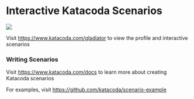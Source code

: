 # Interactive Katacoda Scenarios

[![](http://shields.katacoda.com/katacoda/gladiator/count.svg)](https://www.katacoda.com/gladiator "Get your profile on Katacoda.com")

Visit https://www.katacoda.com/gladiator to view the profile and interactive scenarios

### Writing Scenarios
Visit https://www.katacoda.com/docs to learn more about creating Katacoda scenarios

For examples, visit https://github.com/katacoda/scenario-example
